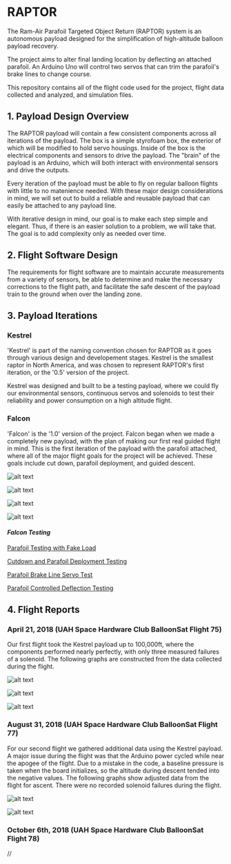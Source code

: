 # RAPTOR

The Ram-Air Parafoil Targeted Object Return (RAPTOR) system is an autonomous payload designed for the simplification of high-altitude balloon payload recovery.

The project aims to alter final landing location by deflecting an attached parafoil. An Arduino Uno will control two servos that can trim the parafoil's brake lines to change course.  

This repository contains all of the flight code used for the project, flight data collected and analyzed, and simulation files.

## 1. Payload Design Overview

The RAPTOR payload will contain a few consistent components across all iterations of the payload. The box is a simple styrofoam box, the exterior of which will be modified to hold servo housings. Inside of the box is the electrical components and sensors to drive the payload. The "brain" of the payload is an Arduino, which will both interact with environmental sensors and drive the outputs.

Every iteration of the payload must be able to fly on regular balloon flights with little to no matenience needed. With these major design considerations in mind, we will set out to build a reliable and reusable payload that can easily be attached to any payload line.

With iterative design in mind, our goal is to make each step simple and elegant. Thus, if there is an easier solution to a problem, we will take that. The goal is to add complexity only as needed over time.

## 2. Flight Software Design

The requirements for flight software are to maintain accurate measurements from a variety of sensors, be able to determine and make the necessary corrections to the flight path, and facilitate the safe descent of the payload train to the ground when over the landing zone.

## 3. Payload Iterations

### **Kestrel**

'Kestrel' is part of the naming convention chosen for RAPTOR as it goes through various design and developement stages. Kestrel is the smallest raptor in North America, and was chosen to represent RAPTOR's first iteration, or the '0.5' version of the project.

Kestrel was designed and built to be a testing payload, where we could fly our environmental sensors, continuous servos and solenoids to test their reliability and power consumption on a high altitude flight.

### **Falcon**

'Falcon' is the '1.0' version of the project. Falcon began when we made a completely new payload, with the plan of making our first real guided flight in mind. This is the first iteration of the payload with the parafoil attached, where all of the major flight goals for the project will be achieved. These goals include cut down, parafoil deployment, and guided descent.

![alt text](https://lh3.googleusercontent.com/08VQK_cJHctBsdPiarJFAllG-HUXjV4KG93Qopkh8PWqxyemp60GxGwwhsPvioKC6TSWX8pKGrXxwrKrk8XXFop7fkjdXXR2VQqJoVmNaJoeIMKOxXNGcJJWGRxl6ngI7tU0y4dk8F8qxxxXIOiQlOJHDu9Ewyy5v6tkaTxJccpZi2azrVgcxIcuTt60VYiX6FpkZL3SfdG3MiPHbuUhOVVtHrGEW2KVlTTCm7gdJeSQN4f5xzyVtL5Ereq8oW1eQlyvcNK1T95VWy89UnjDFjl_xIZf16y_2Z6-VHxamVH_8AvvuKVk4ZHFUJMEbMBIg8-7bgS1HJdt0UuZMx014c9ZiB7VgoNnlhHZwcHLAR7Pw0eCsOC7_Xq13sH98-pSVmey4UbFktCn4sBvILCpDKuoVDdpq6pLjYoRFDy5aARHPb9kLlaOdtlg4GMl1GkvqXEJoCu9Sruir3UPIOb3anZelVYQ76_zzmOLzB0DgU2jnw8FD_2lPsyYXJRQ2XWanfnDGW8nk8CmKOb-uKvsJVHz_Lf9Hoh2NGlCRr1trCBSoUCslre9NBD7_mv-Q1XIpGIQMr4Y3t4xc0uLkg_W5bK49CHts2PBNOsWoYgeCwW3V_xKcXlIQRmhrNYm_wV52q7rdRlzxCzd7h0K8jtAO66afkpGp139rfTcDMbF097igYaIkliFYCL3YA=w1158-h869-no "Falcon Payload with Parafoil Attached")

![alt text](https://lh3.googleusercontent.com/nTsq8ke9CdPrCzIl53acNa8SwdOpLuPSAk6aUb3CXytfzZnTHvZFV9xw1yQSyBJqHkr0cgnZ6tlVB8Kzcdpo9wiceyWq20kCEg2xDIhHhK3iLWAF6V_QYCNNu1fWfUKg2jkklAktDp1CagrbbR4zvm5fMbotnWXxVqoefFrQ5JEKGSgoutILIHwRJD0-UGI8wmyV4zEo2Ww0w9A62mWDVvDxTGenzbLDQ3pslx22jsCaGfgghKBvGALglWaCk9lZzjuBwkI2tjje7-YirwTb_FQy9pY9z9DQqCBEltGLZjhYR5o7yXRngFgwSk2WMsQNlL6hUlKJA0yVoo239JFV2wESlgw9OnhuMTLrr3tadC1-mG15Ya9mgoiJgZK8wNaf-toTZmSCUFcHcSYaXs-Wm4-cAaS_jDAta75yN-jv41pQ2eVJnnnB7EcDpv911wmj5ORR5dQ7spIRGRFnH9KPlVNNkSUa09xTTxY480m4pT42pYWwpdSlcoaxI6zaNZim3tZho3M7AVMkl9lsfFFffVUUj9iqBYh3hlCUjHGBxWbTxIfL7BEfSq9Zbd_mzikuakmANd_LMuXxTtnAjs-wiyw4AljWVypU6K3bTWPPjaUvIT4e4QJ-6-mMYwvwNSBDv8VlTkaO4NQXxIgIyaNhwofIzz1xATfFkZTSfx6gdJMR1wkdUpQkAOOw6w=w597-h795-no "Interior of Payload Pre-Flight")

![alt text](https://lh3.googleusercontent.com/qpwUnisi4AMiziGQZmHzRLYBiRqKub_Wn9nlaQfpf05oFm5Ekyx_R4OeDEhFKlS7zY80K_rwTjstmUsjaqJ_f78QGzWcw0SdS9lvnNbavl9Xdq8MnOOZnSqH13_WAorVAF_McEpw1rVnPtUOwhDlr9SZXShyw_HYdHsatmpSO8Iaw-kvdfDW1NLWaBeUKFKUjSlByxJ_tD8TH-3EEkSJU6_lpdmNE08wkrkFHSgYwGXVlp8_2iveOmKzGPOeyLg5UUH-xO01Xc0rjtU4FrM9aq0OHHgAeNhhn-Msrk1Q-X9tbxFfsy3EFknKx-CbDiHM6NEmQYi57d8fEFdIDXlz9nGxxgFrvg28Auc6FTR0M8zxlVvgmXc71kI5MRwZ0uz9A6vAbwkfQIcbghxKZlq6UTo1NPJRRolnA2FjLQT9UZB2dzWLNaw_X8Cfx9jBimqL7OulrpkwGK1UxH8sL2Yzj2OZSgqYgmGX-Jf7bW7pRk8I-UY5AWzCCYKbjxsp2XxTyTZCKdtj71aiyLx429-Y18rGXeBJwIlsL6IdDKQjU6Qo2SkH-ovcYIrsuhEMrVo9C0zi-aZg6P7hPZgUU_enA_p70k0WdAI0cCHYzM5wE1poVd9pJCcdmOx3lRhMei4g8gKIjZuI3atdYv35PfRt7ztj7EY-NizOeIiUlupoXuddiclaWPVx3sC4tA=w1061-h795-no "Falcon Payload During Testing")

![alt text](https://lh3.googleusercontent.com/5NEBB_IN66aADD8gVesJaUCWdb867f5fqQqcLy4GLZlCQvyXMMzAeoCJIVlz9DaSMwfq8yvq75xX2S32eSA2aUrFGHVeaQfilVyWKIKQhVMiaCQMRvjygylbysD2_IuR_qYD-yVYmDMRgYuOcTZqpBc72WcPrk61C2MFL6y4U4deJUnDy3k-_Vt4oSqk8UV3Gi4Cy6NLGP6pc4r56cdbB_oz8zaU3To_kvJVzvkHG-edpz9sEdex469MfbhWYxn7zSzdf_ULMe2hmKUT1Jl9ElcvvFhgkPS8XkG_Ln9uK_cCheCHhqK8AA-M47GPGyPQ1Z1R7Kh-4KDt0aD96zqOZOSrELtEydvk809B2evDbGKQKpu4Yrs5egNlsEguUiOS_33DcNpIEs5SEpjD5ZSTudhrpzj_77DZRZ23Sf8n5Pu5s58V_JVRcOfQb6ieYZJPw7966cbnYQJiViO1n6QoPUIqt2PKJKo-KAOjKYhyid7oeS0C2XUlqcRCxAsD41Ye13YNIbZHx-1l7ZGuJfxQdtHrh5wdzZg7fvCZLMXZnsBpbLtAVtSkC_K76j4hTMmp0bVdTCqAXRNUSvIgoLTFFcnFc3zld9tIdX5t2Q38Qa-OqhqdxeFUwVJHNWx_GisNrIGrjfOGCndxnQ7qL0WOhOF6yhU5_vznrhjJHDz56C57zfakUSOm7O0MCw=w960-h540-no "Team Photo 10/6 Launch")



#### *Falcon Testing*

[Parafoil Testing with Fake Load](https://photos.google.com/share/AF1QipOYNhcAF_VKSpH8EsGm9p09tWBEW8-P44Ib4esdOKR__pPn4U8IfVZbABBhkwzWkA/photo/AF1QipNYzDb1yor08mGMRFYyb5cecjjzEDNiWGI3c_8m?key=WWdJMzROREthYmZQbkcxRUtCUmRyaXJHUGVhZjln)

[Cutdown and Parafoil Deployment Testing](https://photos.google.com/share/AF1QipOYNhcAF_VKSpH8EsGm9p09tWBEW8-P44Ib4esdOKR__pPn4U8IfVZbABBhkwzWkA/photo/AF1QipNU7GBOfcRdJiM-u27gPR9Wuxxhj8X0IvZJd2tQ?key=WWdJMzROREthYmZQbkcxRUtCUmRyaXJHUGVhZjln)

[Parafoil Brake Line Servo Test](https://photos.google.com/share/AF1QipOYNhcAF_VKSpH8EsGm9p09tWBEW8-P44Ib4esdOKR__pPn4U8IfVZbABBhkwzWkA/photo/AF1QipONFaLqnrI26lueZZusB5zbdpsSCUT9ZnrO1FEE?key=WWdJMzROREthYmZQbkcxRUtCUmRyaXJHUGVhZjln)

[Parafoil Controlled Deflection Testing](https://photos.google.com/share/AF1QipOYNhcAF_VKSpH8EsGm9p09tWBEW8-P44Ib4esdOKR__pPn4U8IfVZbABBhkwzWkA/photo/AF1QipOjYvH4XpJ5j8LqXkNAdmoZCI6CpGh4pJOYzDQ6?key=WWdJMzROREthYmZQbkcxRUtCUmRyaXJHUGVhZjln)

## 4. Flight Reports

### **April 21, 2018** (UAH Space Hardware Club BalloonSat Flight 75)

Our first flight took the Kestrel payload up to 100,000ft, where the components performed nearly perfectly, with only three measured failures of a solenoid. The following graphs are constructed from the data collected during the flight.

![alt text]( https://lh3.googleusercontent.com/o0mIxF9JpTCW6p4-lqHFurN032vhSwak0O-0916o6F6O7LAnJ_aOQhJlaf2M4cd4pFyrAL5t6rdUJKfMR4ZkQsk-fCoIFAWFzNFy1YEiZ4ywFi4ZQsuEcB9D1KTloZXDjF0vYvFdRT8I6whbH9eXGDMrW1pF8fU-ode9iUjT89ON-45uyWiq1O6yWPkVVu-d5cUqWAT0grQv5DsArr3dlqi4KNMW4X2lQBzKB5s9GIfAufiF1Di9rTAAF0E3c74gfjZwB-d6Ytg9FaDoTxDn2MhPcVrfUKBEtZKRTLo8erD8Vgq89sy1f4834WoS8XgF5q_Wi7MSM2GpKTmqX_B2gydXwuPWlM3H_2TrWNvwGbhPs-MXHr6mVQXRII_N9rgdHwJk_Zw4FyJ0VciDm9MFl3ktjZEayzCG4I1Irl8m6_wDF_QWiISo4ycMos6EsyfTj1rtdBza8v9ezVyRnK6vijcEkrmjineadoEkculacf6ZdSMiAklYv6Ft1EMe6fH91DpYTu-vJQEyVPyUjGvEnvXAZhmuQV4eM_kY-27H0Y-Ny4zwNg4yrA3Hd2eUDqEm4s_CRX5Cdk5N-sFd7zbHQK70AVQ9KG8g7XHPbRM0v_tN7a6QpNNvVbvWWc_uqCJJ=w640-h480-no "Pressure vs Time, with Solenoid Failure Markings")

![alt text](https://lh3.googleusercontent.com/xaKkXQC05gPxcVHP6FCj9-jyQXmJgc9uEEoBEQZimM55ZY58FsezMpbSfdpHoBNiei0WVD3Qnf3msswCOKAefwGBVAnoBPBxKHqaxiV7dBAGgjgWg5DIxJb4xZl9eh57vn1u6YbPOBlRteAb5n9VeIBRhydFzZTUslWns0vXSZVCM1zK54HaJHy2MT-dDtrz7ZPDDayoTF1qfZ3y3p8BGVbADIyd97ayQYDKrkhpLw7GynPQWuwVw7QnTFyjEoOa1aux0NvpnPhppEcE9dWlhF780ChDJz-0UJfwPGzB0nEWA4IR-9vzoHCnrm1v3vLtHpdkeYzmoI01gz9HVwItqfs2kdfuWgmZYQjfPcJVxFNqH_63nlPkzpoLTvQk2hnIWzQxQABk3G-Ru3Mu8ikYkJ8hdk5VBWTOS5p6dLuzM6voH9KjLJA-3Sl3eEbHG2ppDa8y4gKdePih2BsavPeFtxRbqSdFP6xtOUOgWm9_ZxbqCyWmKqEKwNEIJkaCxk6LfHnjetM6RkAFVx0QHQ9FYjHE1f0gKdSpCGsWQL-pN6cg5KlEpgvO3ia1LeHBieXHkT3OqZLvgvxPcbomJ1y7S_N_ohK648aIuNCY1nCs9VQt-EV4mmqJ7JmVbDW8L6wl=w640-h480-no "Temperature vs Time, with Solenoid Failure Markings")

![alt text](https://lh3.googleusercontent.com/yJp7Rl4tlh0OgynnB0pwqxiqb4GSry8reSSILUXDwRd5CED4hvreXAOTxB36PlfS6nvmWq1V5MiOyp7Bis8rF3g8JE0Oqanw4t9SUEjYtItWJUzEscm9GlXeQy7c87zzbjJ_WzJdIuUwWjhM93PkIns-0FYcOpU8xDzCH6Ze0wD2_3bIjE-ypP3AcKUHbIJy4IUB86maOxbvp_ImD1bnjD6u1Gk7OkCzfXJR9hdCCMFqlngcm56nwWZbPGF4-TE0t63B0GotCJmi-IbmLTaqOmXq_UMarg7PiEs0iMEoNK_E3CIcfkmG6do2ifHMahkhrlXl-hDUADyxodFllPnLSKQCDogX26wtK_2kbTWECWZgkv6bbQi-hTY4Z7aDev4EhqDO0LPZ4bpZMD6goSjPPxSNEnR5Et_jjw9HPDWlF-xWUBQAuQz-VHXZf1wwIPo4YJ-hfvKorc5dKjW8jGdo93sgWYhCdh1y8_lIsHr_W2Ll5liXtCqrEy8m_VX4kIWQMELzsu1o07mh7myIgIqpDSEzJ60L7k321RNn8hDGWb2Y82E0vZ5qvwWa8ZqKYH6OXC4CJ-Vjt-3qjoJtlSXHhQlk1cRW6SRVriCUeESZMsNHbSpocSI1EeN2J4-sQ-jB=w640-h480-no "Pressure vs Time, with Solenoid Failure Markings")



### **August 31, 2018** (UAH Space Hardware Club BalloonSat Flight 77)

For our second flight we gathered additional data using the Kestrel payload. A major issue during the flight was that the Arduino power cycled while near the apogee of the flight. Due to a mistake in the code, a baseline pressure is taken when the board initializes, so the altitude during descent tended into the negative values. The following graphs show adjusted data from the flight for ascent. There were no recorded solenoid failures during the flight.

![alt text]( https://lh3.googleusercontent.com/MRX_bFXJetOg1aB5wNyvmU14bfMBnIYrwlvbJ33pcFYwK6eS6S0-DdBDFQAEzepfaU3I5fB7g92ceOtPr6XYwi1YCWP-x7m_2AGui4MWdTZrSNywGwxau3owqjKPpeeZUny2l0pn1MOlpMqQ20K6BCVZTGqwuC7kwrzOFIgUzXGwmAfB0ekMsaITRGZdgXwXdmsAggmIbNeSjNlQPk93jis5PHzP36B16HXys2YhrETZSeMsoAYaYcLBfj6TQVnkGIt4KjXCtmLzlX0hDQCnojHSTsDNCEYKwSSBIGwgC63nlx_tCBwfBRz1vaOT4HpYefGkBPbjTHI4y8XFsqdH1_NdS-EyLARis9voy_CYtdYBrDJThR_byuLnX-rFLZzUAeYC7NIKQwe9YQZYjeGgxumcal7syeeRWw7Db57jgAqSzRGrgNLYgbMlF5YhL6zevIkDWZIZRbo2P6brQTfT1VVhcyv4E0c53xYCO6-WRWP2jEPRoAi6mMK5i_LqX-Oi9SixEdleJFEZBeSg1FddV6_2ck3GULUwaYqlb62A_i1iivpWswBQMbQcrlfooHw36Z8GwE9VHq0Y8PTFiJtFiV19U-L_uRMUOd5EKPpKY64eQ37eIV5pcy_00pmtQpN2=w640-h480-no "Temperature and Altitude vs Time")

![alt text](https://lh3.googleusercontent.com/Y4CDoAoS2dIhLRWhnF7a5mxLAkN89WYJ-2H63kcUrKUIaF_1hElJlrU4Xk-xMh04kAqPIyo8T-RROAUbGWmkpqQO6P9UKqv96oe9mTNt2_tanveFWIan3q2ELKeRTuSr3td5RkJul22HY_6ouphoeI_AsPE4-tTNlo2N8ON2lWaVqY-2vvBoBxMCbHlcg8GFzQMku9e32KSeSX4C0cYXz6I8k5JIgeUyMapub-uarkHK1aHVDsjtfC6V47vI_da9QKYYjJP0ap2yFbNyIIDTO1j3ZboP_w2OZzkLhzYqhA2TnYVuEJgcOFwX4ea7ON4U_dtl4BuTxPq2_tGN6nfwM7GqFqyxppiiFBl31SAOE_78_Gi9wOf0qVMZ5w3yPUdJQBoqnGU4FjI3PNAeO7GuXJay-DZE6UTzwhg8iAQMlJRYKTHLpM7AoLEDopjvttDvmFO1kuAvGXok041ZXf7-QEJ8VhcDApRYzauS4llMR63rekm26FqyFbx3VO1KY-YRqmbg-JcjKtY8mvfco_xXvZbSsjWH9RAF85HJPx8p74FAhuvl5fxnYFZ2vNsHbuQdQO_uPbo-vgZvpiPrqXuvja5mqghplvSWkdiv8-zjK0-YLwJM_pEZ4y4VtR5f7UYY=w640-h480-no "Temperature and Pressure vs Time")


### **October 6th, 2018** (UAH Space Hardware Club BalloonSat Flight 78)

//